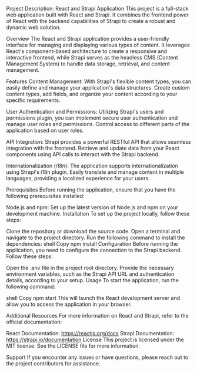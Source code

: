 Project Description: React and Strapi Application
This project is a full-stack web application built with React and Strapi. It combines the frontend power of React with the backend capabilities of Strapi to create a robust and dynamic web solution.

Overview
The React and Strapi application provides a user-friendly interface for managing and displaying various types of content. It leverages React's component-based architecture to create a responsive and interactive frontend, while Strapi serves as the headless CMS (Content Management System) to handle data storage, retrieval, and content management.

Features
Content Management: With Strapi's flexible content types, you can easily define and manage your application's data structures. Create custom content types, add fields, and organize your content according to your specific requirements.

User Authentication and Permissions: Utilizing Strapi's users and permissions plugin, you can implement secure user authentication and manage user roles and permissions. Control access to different parts of the application based on user roles.

API Integration: Strapi provides a powerful RESTful API that allows seamless integration with the frontend. Retrieve and update data from your React components using API calls to interact with the Strapi backend.

Internationalization (i18n): The application supports internationalization using Strapi's i18n plugin. Easily translate and manage content in multiple languages, providing a localized experience for your users.

Prerequisites
Before running the application, ensure that you have the following prerequisites installed:

Node.js and npm: Set up the latest version of Node.js and npm on your development machine.
Installation
To set up the project locally, follow these steps:

Clone the repository or download the source code.
Open a terminal and navigate to the project directory.
Run the following command to install the dependencies:
shell
Copy
npm install
Configuration
Before running the application, you need to configure the connection to the Strapi backend. Follow these steps:

Open the .env file in the project root directory.
Provide the necessary environment variables, such as the Strapi API URL and authentication details, according to your setup.
Usage
To start the application, run the following command:

shell
Copy
npm start
This will launch the React development server and allow you to access the application in your browser.

Additional Resources
For more information on React and Strapi, refer to the official documentation:

React Documentation: https://reactjs.org/docs
Strapi Documentation: https://strapi.io/documentation
License
This project is licensed under the MIT license. See the LICENSE file for more information.

Support
If you encounter any issues or have questions, please reach out to the project contributors for assistance.
